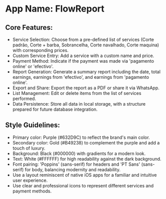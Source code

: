 # **App Name**: FlowReport

## Core Features:

- Service Selection: Choose from a pre-defined list of services (Corte padrão, Corte + barba, Sobrancelha, Corte navalhado, Corte maquina) with corresponding prices.
- Custom Service Entry: Add a service with a custom name and price.
- Payment Method: Indicate if the payment was made via 'pagamento online' or 'efectivo'.
- Report Generation: Generate a summary report including the date, total earnings, earnings from 'efectivo', and earnings from 'pagamento online'.
- Export and Share: Export the report as a PDF or share it via WhatsApp.
- List Management: Edit or delete items from the list of services performed.
- Data Persistence: Store all data in local storage, with a structure prepared for future database integration.

## Style Guidelines:

- Primary color: Purple (#632D9C) to reflect the brand's main color.
- Secondary color: Gold (#B49238) to complement the purple and add a touch of luxury.
- Background: Black (#000000) with gradients for a modern look.
- Text: White (#FFFFFF) for high readability against the dark background.
- Font pairing: 'Poppins' (sans-serif) for headers and 'PT Sans' (sans-serif) for body, balancing modernity and readability.
- Use a layout reminiscent of native iOS apps for a familiar and intuitive user experience.
- Use clear and professional icons to represent different services and payment methods.